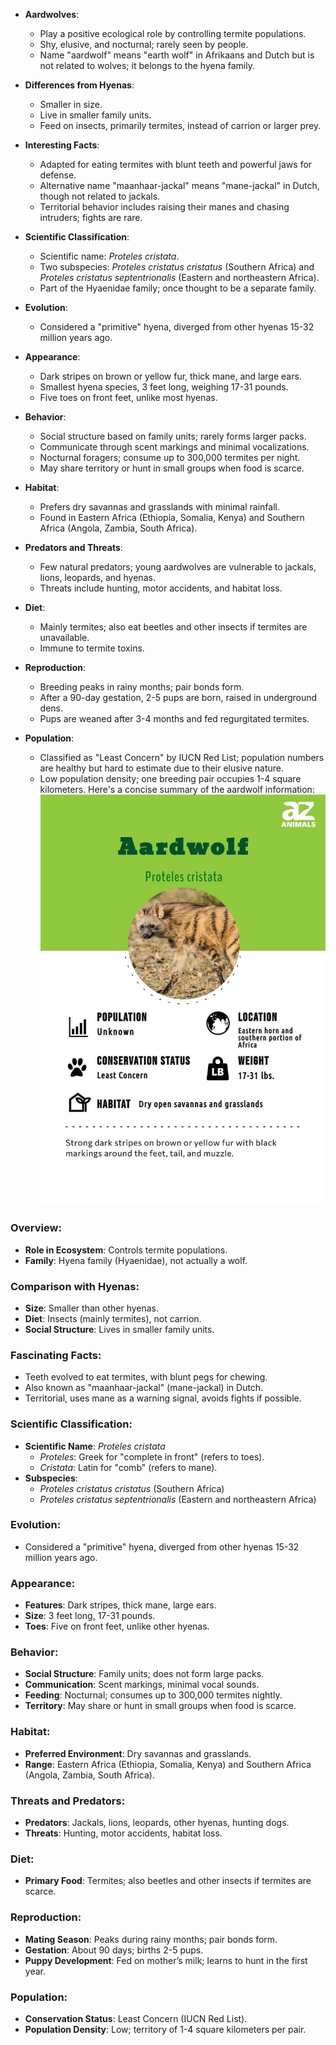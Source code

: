 


- **Aardwolves**:
  - Play a positive ecological role by controlling termite populations.
  - Shy, elusive, and nocturnal; rarely seen by people.
  - Name \"aardwolf\" means \"earth wolf\" in Afrikaans and Dutch but is not related to wolves; it belongs to the hyena family.

- **Differences from Hyenas**:
  - Smaller in size.
  - Live in smaller family units.
  - Feed on insects, primarily termites, instead of carrion or larger prey.

- **Interesting Facts**:
  - Adapted for eating termites with blunt teeth and powerful jaws for defense.
  - Alternative name \"maanhaar-jackal\" means \"mane-jackal\" in Dutch, though not related to jackals.
  - Territorial behavior includes raising their manes and chasing intruders; fights are rare.

- **Scientific Classification**:
  - Scientific name: *Proteles cristata*.
  - Two subspecies: *Proteles cristatus cristatus* (Southern Africa) and *Proteles cristatus septentrionalis* (Eastern and northeastern Africa).
  - Part of the Hyaenidae family; once thought to be a separate family.

- **Evolution**:
  - Considered a \"primitive\" hyena, diverged from other hyenas 15-32 million years ago.

- **Appearance**:
  - Dark stripes on brown or yellow fur, thick mane, and large ears.
  - Smallest hyena species, 3 feet long, weighing 17-31 pounds.
  - Five toes on front feet, unlike most hyenas.

- **Behavior**:
  - Social structure based on family units; rarely forms larger packs.
  - Communicate through scent markings and minimal vocalizations.
  - Nocturnal foragers; consume up to 300,000 termites per night.
  - May share territory or hunt in small groups when food is scarce.

- **Habitat**:
  - Prefers dry savannas and grasslands with minimal rainfall.
  - Found in Eastern Africa (Ethiopia, Somalia, Kenya) and Southern Africa (Angola, Zambia, South Africa).

- **Predators and Threats**:
  - Few natural predators; young aardwolves are vulnerable to jackals, lions, leopards, and hyenas.
  - Threats include hunting, motor accidents, and habitat loss.

- **Diet**:
  - Mainly termites; also eat beetles and other insects if termites are unavailable.
  - Immune to termite toxins.

- **Reproduction**:
  - Breeding peaks in rainy months; pair bonds form.
  - After a 90-day gestation, 2-5 pups are born, raised in underground dens.
  - Pups are weaned after 3-4 months and fed regurgitated termites.

- **Population**:
  - Classified as \"Least Concern\" by IUCN Red List; population numbers are healthy but hard to estimate due to their elusive nature.
  - Low population density; one breeding pair occupies 1-4 square kilometers.
Here's a concise summary of the aardwolf information:
![2024-09-07T10:28:29.019Z](images/f4f4f66c279f50965285273d6d6075b0b71b489e.jpg)
### Overview:
- **Role in Ecosystem**: Controls termite populations.
- **Family**: Hyena family (Hyaenidae), not actually a wolf.

### Comparison with Hyenas:
- **Size**: Smaller than other hyenas.
- **Diet**: Insects (mainly termites), not carrion.
- **Social Structure**: Lives in smaller family units.

### Fascinating Facts:
- Teeth evolved to eat termites, with blunt pegs for chewing.
- Also known as \"maanhaar-jackal\" (mane-jackal) in Dutch.
- Territorial, uses mane as a warning signal, avoids fights if possible.

### Scientific Classification:
- **Scientific Name**: *Proteles cristata*
  - *Proteles*: Greek for \"complete in front\" (refers to toes).
  - *Cristata*: Latin for \"comb\" (refers to mane).
- **Subspecies**:
  - *Proteles cristatus cristatus* (Southern Africa)
  - *Proteles cristatus septentrionalis* (Eastern and northeastern Africa)

### Evolution:
- Considered a \"primitive\" hyena, diverged from other hyenas 15-32 million years ago.

### Appearance:
- **Features**: Dark stripes, thick mane, large ears.
- **Size**: 3 feet long, 17-31 pounds.
- **Toes**: Five on front feet, unlike other hyenas.

### Behavior:
- **Social Structure**: Family units; does not form large packs.
- **Communication**: Scent markings, minimal vocal sounds.
- **Feeding**: Nocturnal; consumes up to 300,000 termites nightly.
- **Territory**: May share or hunt in small groups when food is scarce.

### Habitat:
- **Preferred Environment**: Dry savannas and grasslands.
- **Range**: Eastern Africa (Ethiopia, Somalia, Kenya) and Southern Africa (Angola, Zambia, South Africa).

### Threats and Predators:
- **Predators**: Jackals, lions, leopards, other hyenas, hunting dogs.
- **Threats**: Hunting, motor accidents, habitat loss.

### Diet:
- **Primary Food**: Termites; also beetles and other insects if termites are scarce.

### Reproduction:
- **Mating Season**: Peaks during rainy months; pair bonds form.
- **Gestation**: About 90 days; births 2-5 pups.
- **Puppy Development**: Fed on mother’s milk; learns to hunt in the first year.

### Population:
- **Conservation Status**: Least Concern (IUCN Red List).
- **Population Density**: Low; territory of 1-4 square kilometers per pair.

